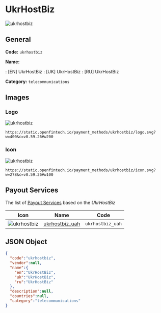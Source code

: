 
# UkrHostBiz 
![ukrhostbiz](https://static.openfintech.io/payment_methods/ukrhostbiz/logo.svg?w=400&c=v0.59.26#w200)  

## General 
**Code:** `ukrhostbiz` 
 
**Name:** 
 
:	[EN] UkrHostBiz 
:	[UK] UkrHostBiz 
:	[RU] UkrHostBiz 
 
**Category:** `telecommunications` 
 

## Images 

### Logo 
![ukrhostbiz](https://static.openfintech.io/payment_methods/ukrhostbiz/logo.svg?w=400&c=v0.59.26#w200)  

```
https://static.openfintech.io/payment_methods/ukrhostbiz/logo.svg?w=400&c=v0.59.26#w200
```  

### Icon 
![ukrhostbiz](https://static.openfintech.io/payment_methods/ukrhostbiz/icon.svg?w=278&c=v0.59.26#w100)  

```
https://static.openfintech.io/payment_methods/ukrhostbiz/icon.svg?w=278&c=v0.59.26#w100
```  

## Payout Services 
 
The list of [Payout Services](/payout-services/) based on the _UkrHostBiz_ 

|Icon|Name|Code| 
|:---:|:---:|:---:| 
|![ukrhostbiz](https://static.openfintech.io/payout_methods/ukrhostbiz/icon.svg?w=278&c=v0.59.26#w40) |[ukrhostbiz_uah](/payout-services/ukrhostbiz_uah/)|`ukrhostbiz_uah`| 
 

## JSON Object 

```json
{
  "code":"ukrhostbiz",
  "vendor":null,
  "name":{
    "en":"UkrHostBiz",
    "uk":"UkrHostBiz",
    "ru":"UkrHostBiz"
  },
  "description":null,
  "countries":null,
  "category":"telecommunications"
}
```  

